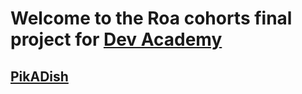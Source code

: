 # Welcome to the Roa cohorts final project for [Dev Academy](http://devacademy.co.nz/)

## [PikADish]()


